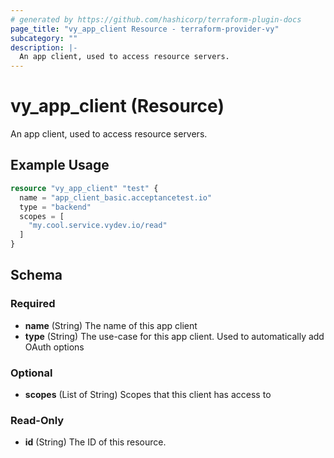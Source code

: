 ```yaml
---
# generated by https://github.com/hashicorp/terraform-plugin-docs
page_title: "vy_app_client Resource - terraform-provider-vy"
subcategory: ""
description: |-
  An app client, used to access resource servers.
---
```


# vy_app_client (Resource)

An app client, used to access resource servers.

## Example Usage

```terraform
resource "vy_app_client" "test" {
  name = "app_client_basic.acceptancetest.io"
  type = "backend"
  scopes = [
    "my.cool.service.vydev.io/read"
  ]
}
```

<!-- schema generated by tfplugindocs -->
## Schema

### Required

- **name** (String) The name of this app client
- **type** (String) The use-case for this app client. Used to automatically add OAuth options

### Optional

- **scopes** (List of String) Scopes that this client has access to

### Read-Only

- **id** (String) The ID of this resource.


